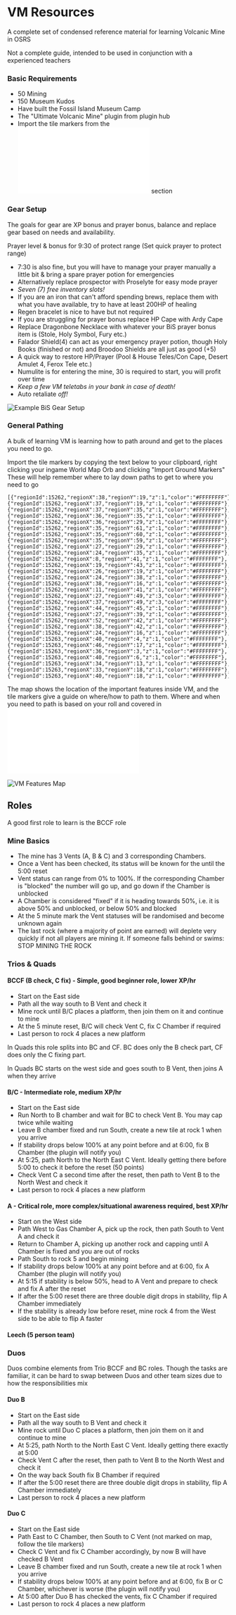 # VM Resources
A complete set of condensed reference material for learning Volcanic Mine in OSRS

Not a complete guide, intended to be used in conjunction with a experienced teachers

### Basic Requirements
- 50 Mining
- 150 Museum Kudos
- Have built the Fossil Island Museum Camp
- The "Ultimate Volcanic Mine" plugin from plugin hub
- Import the tile markers from the ![General Pathing](README.md#general-pathing) section

### Gear Setup
The goals for gear are XP bonus and prayer bonus, balance and replace gear based on needs and availability.

Prayer level & bonus for 9:30 of protect range (Set quick prayer to protect range)
- 7:30 is also fine, but you will have to manage your prayer manually a little bit & bring a spare prayer potion for emergencies
- Alternatively replace prospector with Proselyte for easy mode prayer
- _*Seven (7) free inventory slots!*_
- If you are an iron that can't afford spending brews, replace them with what you have available, try to have at least 200HP of healing
- Regen bracelet is nice to have but not required
- If you are struggling for prayer bonus replace HP Cape with Ardy Cape
- Replace Dragonbone Necklace with whatever your BiS prayer bonus item is (Stole, Holy Symbol, Fury etc.)
- Falador Shield(4) can act as your emergency prayer potion, though Holy Books (finished or not) and Broodoo Shields are all just as good (+5)
- A quick way to restore HP/Prayer (Pool & House Teles/Con Cape, Desert Amulet 4, Ferox Tele etc.)
- Numulite is for entering the mine, 30 is required to start, you will profit over time
- *Keep a few VM teletabs in your bank in case of death!*
- Auto retaliate _off!_

![Example BiS Gear Setup](Images/Gear.png)

### General Pathing
A bulk of learning VM is learning how to path around and get to the places you need to go.

Import the tile markers by copying the text below to your clipboard, right clicking your ingame World Map Orb and clicking "Import Ground Markers"
These will help remember where to lay down paths to get to where you need to go
```
[{"regionId":15262,"regionX":38,"regionY":19,"z":1,"color":"#FFFFFFFF"},{"regionId":15262,"regionX":37,"regionY":19,"z":1,"color":"#FFFFFFFF"},
{"regionId":15262,"regionX":37,"regionY":35,"z":1,"color":"#FFFFFFFF"},{"regionId":15262,"regionX":36,"regionY":35,"z":1,"color":"#FFFFFFFF"},{"regionId":15262,"regionX":36,"regionY":29,"z":1,"color":"#FFFFFFFF"},{"regionId":15262,"regionX":35,"regionY":61,"z":1,"color":"#FFFFFFFF"},
{"regionId":15262,"regionX":35,"regionY":60,"z":1,"color":"#FFFFFFFF"},{"regionId":15262,"regionX":35,"regionY":59,"z":1,"color":"#FFFFFFFF"},
{"regionId":15262,"regionX":27,"regionY":29,"z":1,"color":"#FFFFFFFF"},{"regionId":15262,"regionX":24,"regionY":35,"z":1,"color":"#FFFFFFFF"},
{"regionId":15262,"regionX":8,"regionY":41,"z":1,"color":"#FFFFFFFF"},{"regionId":15262,"regionX":19,"regionY":43,"z":1,"color":"#FFFFFFFF"},
{"regionId":15262,"regionX":26,"regionY":19,"z":1,"color":"#FFFFFFFF"},{"regionId":15262,"regionX":24,"regionY":38,"z":1,"color":"#FFFFFFFF"},
{"regionId":15262,"regionX":38,"regionY":16,"z":1,"color":"#FFFFFFFF"},{"regionId":15262,"regionX":11,"regionY":41,"z":1,"color":"#FFFFFFFF"},
{"regionId":15262,"regionX":27,"regionY":49,"z":3,"color":"#FFFFFFFF"},{"regionId":15262,"regionX":37,"regionY":49,"z":3,"color":"#FFFFFFFF"},
{"regionId":15262,"regionX":44,"regionY":45,"z":1,"color":"#FFFFFFFF"},{"regionId":15262,"regionX":27,"regionY":39,"z":1,"color":"#FFFFFFFF"},
{"regionId":15262,"regionX":52,"regionY":42,"z":1,"color":"#FFFFFFFF"},{"regionId":15262,"regionX":38,"regionY":42,"z":1,"color":"#FFFFFFFF"},
{"regionId":15262,"regionX":24,"regionY":16,"z":1,"color":"#FFFFFFFF"},{"regionId":15263,"regionX":40,"regionY":4,"z":1,"color":"#FFFFFFFF"},
{"regionId":15263,"regionX":46,"regionY":17,"z":1,"color":"#FFFFFFFF"},{"regionId":15263,"regionX":36,"regionY":3,"z":1,"color":"#FFFFFFFF"},
{"regionId":15263,"regionX":40,"regionY":6,"z":1,"color":"#FFFFFFFF"},{"regionId":15263,"regionX":34,"regionY":13,"z":1,"color":"#FFFFFFFF"},
{"regionId":15263,"regionX":33,"regionY":18,"z":1,"color":"#FFFFFFFF"},{"regionId":15263,"regionX":40,"regionY":18,"z":1,"color":"#FFFFFFFF"}]
```

The map shows the location of the important features inside VM, and the tile markers give a guide on where/how to path to them.
Where and when you need to path is based on your roll and covered in ![Roles](README.md#roles)

![VM Features Map](Images/Map.png)

## Roles
A good first role to learn is the BCCF role

### Mine Basics
- The mine has 3 Vents (A, B & C) and 3 corresponding Chambers.
- Once a Vent has been checked, its status will be known for the until the 5:00 reset
- Vent status can range from 0% to 100%. If the corresponding Chamber is "blocked" the number will go up, and go down if the Chamber is unblocked
- A Chamber is considered "fixed" if it is heading towards 50%, i.e. it is above 50% and unblocked, or below 50% and blocked
- At the 5 minute mark the Vent statuses will be randomised and become unknown again
- The last rock (where a majority of point are earned) will deplete very quickly if not all players are mining it. If someone falls behind or swims: STOP MINING THE ROCK

### Trios & Quads
#### BCCF (B check, C fix) - Simple, good beginner role, lower XP/hr
- Start on the East side
- Path all the way south to B Vent and check it
- Mine rock until B/C places a platform, then join them on it and continue to mine
- At the 5 minute reset, B/C will check Vent C, fix C Chamber if required
- Last person to rock 4 places a new platform

In Quads this role splits into BC and CF. BC does only the B check part, CF does only the C fixing part.

In Quads BC starts on the west side and goes south to B Vent, then joins A when they arrive
#### B/C - Intermediate role, medium XP/hr
- Start on the East side
- Run North to B chamber and wait for BC to check Vent B. You may cap twice while waiting
- Leave B chamber fixed and run South, create a new tile at rock 1 when you arrive
- If stability drops below 100% at any point before and at 6:00, fix B Chamber (the plugin will notify you)
- At 5:25, path North to the North East C Vent. Ideally getting there before 5:00 to check it before the reset (50 points)
- Check Vent C a second time after the reset, then path to Vent B to the North West and check it
- Last person to rock 4 places a new platform
#### A - Critical role, more complex/situational awareness required, best XP/hr
- Start on the West side
- Path West to Gas Chamber A, pick up the rock, then path South to Vent A and check it
- Return to Chamber A, picking up another rock and capping until A Chamber is fixed and you are out of rocks
- Path South to rock 5 and begin mining
- If stability drops below 100% at any point before and at 6:00, fix A Chamber (the plugin will notify you)
- At 5:15 if stability is below 50%, head to A Vent and prepare to check and fix A after the reset
- If after the 5:00 reset there are three double digit drops in stability, flip A Chamber immediately
- If the stability is already low before reset, mine rock 4 from the West side to be able to flip A faster

#### Leech (5 person team)


### Duos
Duos combine elements from Trio BCCF and BC roles.
Though the tasks are familiar, it can be hard to swap between Duos and other team sizes due to how the responsibilities mix

#### Duo B
- Start on the East side
- Path all the way south to B Vent and check it
- Mine rock until Duo C places a platform, then join them on it and continue to mine
- At 5:25, path North to the North East C Vent. Ideally getting there exactly at 5:00
- Check Vent C after the reset, then path to Vent B to the North West and check it
- On the way back South fix B Chamber if required
- If after the 5:00 reset there are three double digit drops in stability, flip A Chamber immediately
- Last person to rock 4 places a new platform

#### Duo C
- Start on the East side
- Path East to C Chamber, then South to C Vent (not marked on map, follow the tile markers)
- Check C Vent and fix C Chamber accordingly, by now B will have checked B Vent
- Leave B chamber fixed and run South, create a new tile at rock 1 when you arrive
- If stability drops below 100% at any point before and at 6:00, fix B or C Chamber, whichever is worse (the plugin will notify you)
- At 5:00 after Duo B has checked the vents, fix C Chamber if required
- Last person to rock 4 places a new platform
